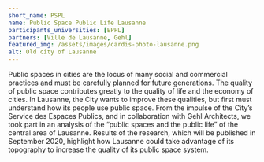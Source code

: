 ```yaml
---
short_name: PSPL
name: Public Space Public Life Lausanne
participants_universities: [EPFL]
partners: [Ville de Lausanne, Gehl]
featured_img: /assets/images/cardis-photo-lausanne.png
alt: Old city of Lausanne
---
```

Public spaces in cities are the locus of many social and commercial practices and must be carefully planned for future generations. The quality of public space contributes greatly to the quality of life and the economy of cities. In Lausanne, the City wants to improve these qualities, but first must understand how its people use public space. From the impulse of the City’s Service des Espaces Publics, and in collaboration with Gehl Architects, we took part in an analysis of the “public spaces and the public life” of the central area of Lausanne. Results of the research, which will be published in September 2020, highlight how Lausanne could take advantage of its topography to increase the quality of its public space system.